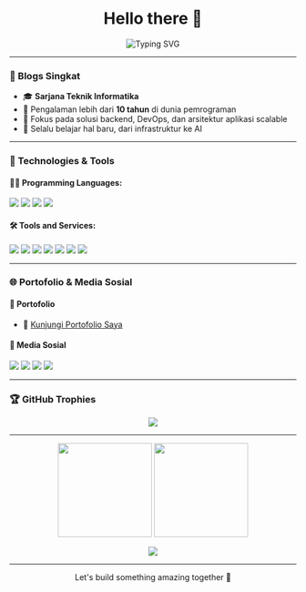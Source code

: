 <h1 align="center">Hello there 👋</h1>

<p align="center">
  <img src="https://readme-typing-svg.herokuapp.com?font=Fira+Code&weight=500&size=24&pause=1000&center=true&width=435&lines=Welcome+to+my+GitHub+profile!;I+am+a+Passionate+Developer+%F0%9F%92%BB;Coding+is+my+superpower!+%F0%9F%94%A5" alt="Typing SVG" />
</p>

---

### 📓 Blogs Singkat

- 🎓 **Sarjana Teknik Informatika**
- 💼 Pengalaman lebih dari **10 tahun** di dunia pemrograman
- 🔧 Fokus pada solusi backend, DevOps, dan arsitektur aplikasi scalable
- 🧠 Selalu belajar hal baru, dari infrastruktur ke AI

---

### 🧰 Technologies & Tools

#### 👨‍💻 Programming Languages:
<p>
  <img src="https://img.shields.io/badge/PHP-777BB4?style=for-the-badge&logo=php&logoColor=white"/>
  <img src="https://img.shields.io/badge/Python-3670A0?style=for-the-badge&logo=python&logoColor=ffdd54"/>
  <img src="https://img.shields.io/badge/JavaScript-F7DF1E?style=for-the-badge&logo=javascript&logoColor=black"/>
  <img src="https://img.shields.io/badge/SQL-025E8C?style=for-the-badge&logo=postgresql&logoColor=white"/>
</p>

#### 🛠️ Tools and Services:
<p>
  <img src="https://img.shields.io/badge/Docker-2496ED?style=for-the-badge&logo=docker&logoColor=white"/>
  <img src="https://img.shields.io/badge/Kubernetes-326CE5?style=for-the-badge&logo=kubernetes&logoColor=white"/>
  <img src="https://img.shields.io/badge/GitHub_Actions-2088FF?style=for-the-badge&logo=github-actions&logoColor=white"/>
  <img src="https://img.shields.io/badge/Nginx-009639?style=for-the-badge&logo=nginx&logoColor=white"/>
  <img src="https://img.shields.io/badge/PostgreSQL-4169E1?style=for-the-badge&logo=postgresql&logoColor=white"/>
  <img src="https://img.shields.io/badge/Redis-DC382D?style=for-the-badge&logo=redis&logoColor=white"/>
  <img src="https://img.shields.io/badge/Caddy-00C7B7?style=for-the-badge&logo=caddy&logoColor=white"/>
</p>

---

### 🌐 Portofolio & Media Sosial

#### 📁 Portofolio
- 🔗 [Kunjungi Portofolio Saya](https://vb0004.github.io/)

#### 🤝 Media Sosial
<p>
  <a href="https://facebook.com/vebri3"><img src="https://img.shields.io/badge/Facebook-1877F2?style=for-the-badge&logo=facebook&logoColor=white"/></a>
  <a href="https://instagram.com/it_support_pekalongan"><img src="https://img.shields.io/badge/Instagram-E4405F?style=for-the-badge&logo=instagram&logoColor=white"/></a>
  <a href="https://twitter.com/VB_Illustrator"><img src="https://img.shields.io/badge/Twitter-1DA1F2?style=for-the-badge&logo=twitter&logoColor=white"/></a>
  <a href="https://linkedin.com/in/febry-ambar-panuntun-61a88461"><img src="https://img.shields.io/badge/LinkedIn-0A66C2?style=for-the-badge&logo=linkedin&logoColor=white"/></a>
</p>

---

### 🏆 GitHub Trophies

<p align="center">
  <img src="https://github-profile-trophy.vercel.app/?username=vb0004&theme=radical&no-frame=true&no-bg=true&margin-w=5" />
</p>

---

<p align="center">
  <img src="https://github-readme-stats.vercel.app/api?username=vb0004&show_icons=true&theme=radical&count_private=true" height="165" />
  <img src="https://github-readme-stats.vercel.app/api/top-langs/?username=vb0004&layout=compact&theme=radical" height="165"/>
</p>

<p align="center">
  <img src="https://github-readme-streak-stats.herokuapp.com/?user=vb0004&theme=radical"/>
</p>

---

<p align="center">Let's build something amazing together 🚀</p>

